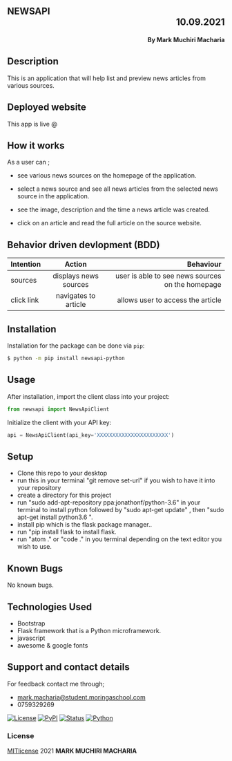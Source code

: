 ## NEWSAPI <div dir="rtl">10.09.2021</div>
#### <div dir="rtl">By **Mark Muchiri Macharia**</div>
## Description
This is an application that will help list and preview news articles from various sources.
## Deployed website 
This app is live @  
## How it works 
As a user can ;
* see various news sources on the homepage of the application.

*  select a news source and see all news articles from the selected news source in the application.

* see the image, description and the time a news article was created.

* click on an article and read the full article on the source website.

## Behavior driven devlopment (BDD)

| Intention        | Action               | Behaviour                                         |
| ---------------- |:--------------------:| -------------------------------------------------:|
| sources          |displays news sources | user is able to see news sources on the homepage  |
| click link       |navigates to article  | allows user to access the article                 |

## Installation

Installation for the package can be done via `pip`:

```bash
$ python -m pip install newsapi-python
```

## Usage

After installation, import the client class into your project:

```python
from newsapi import NewsApiClient
```

Initialize the client with your API key:

```python
api = NewsApiClient(api_key='XXXXXXXXXXXXXXXXXXXXXXX')
```

## Setup
* Clone this repo to your desktop
* run this in your terminal "git remove set-url" if you wish to have it into your repository
* create a directory for this project
* run "sudo add-apt-repository ppa:jonathonf/python-3.6" in your terminal to install python followed by "sudo apt-get update" , then "sudo apt-get install python3.6 ".
* install pip which is the flask package manager..
* run "pip install flask to install flask.
* run "atom ." or "code ." in you terminal depending on the text editor you wish to use.

## Known Bugs
No known bugs.

## Technologies Used
* Bootstrap 
* Flask framework that is a Python microframework.
* javascript
* awesome & google fonts

## Support and contact details
For feedback contact me through;
* mark.macharia@student.moringaschool.com
* 0759329269

[![License](https://img.shields.io/github/license/mattlisiv/newsapi-python.svg)](https://github.com/mattlisiv/newsapi-python/blob/master/LICENSE.txt)
[![PyPI](https://img.shields.io/pypi/v/newsapi-python.svg)](https://pypi.org/project/newsapi-python/)
[![Status](https://img.shields.io/pypi/status/newsapi-python.svg)](https://pypi.org/project/newsapi-python/)
[![Python](https://img.shields.io/pypi/pyversions/newsapi-python.svg)](https://pypi.org/project/newsapi-python)

### License
[MITlicense](LICENSE) 2021 **MARK MUCHIRI MACHARIA**